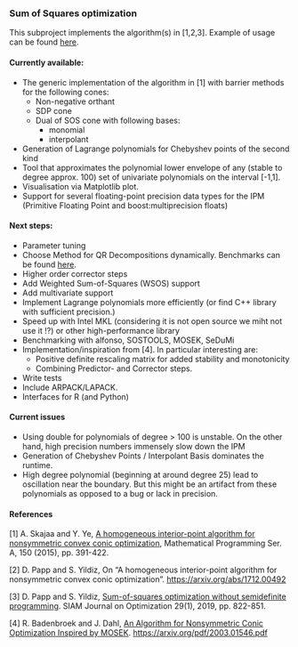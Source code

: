 ### Sum of Squares optimization

This subproject implements the algorithm(s) in [1,2,3]. Example of usage can be found [here](../../doc/cpp_interface.md). 
#### Currently available:

* The generic implementation of the algorithm in [1] with barrier methods for the following cones:
    * Non-negative orthant
    * SDP cone
    * Dual of SOS cone with following bases:
        * monomial
        * interpolant
* Generation of Lagrange polynomials for Chebyshev points of the second kind
* Tool that approximates the polynomial lower envelope of any (stable to degree approx. 100) set of univariate polynomials 
on the interval [-1,1].
* Visualisation via Matplotlib plot.
* Support for several floating-point precision data types for the IPM 
(Primitive Floating Point and boost:multiprecision floats)

#### Next steps:

* Parameter tuning
* Choose Method for QR Decompositions dynamically. Benchmarks can be found [here](https://eigen.tuxfamily.org/dox/group__DenseDecompositionBenchmark.html).
* Higher order corrector steps
* Add Weighted Sum-of-Squares (WSOS) support
* Add multivariate support
* Implement Lagrange polynomials more efficiently (or find C++ library with sufficient precision.)
* Speed up with Intel MKL (considering it is not open source we miht not use it !?) or other high-performance library
* Benchmarking with alfonso, SOSTOOLS, MOSEK, SeDuMi 
* Implementation/inspiration from  [4]. In particular interesting are:
    * Positive definite rescaling matrix for added stability and monotonicity 
    * Combining Predictor- and Corrector steps.
* Write tests
* Include ARPACK/LAPACK. 
* Interfaces for R (and Python)
    
#### Current issues

* Using double for polynomials of degree > 100 is unstable. On the other hand, high precision 
numbers immensely slow down the IPM
* Generation of Chebyshev Points / Interpolant Basis dominates the runtime.
* High degree polynomial (beginning at around degree 25) lead to oscillation near the boundary. But this might be an artifact from these polynomials as opposed to a bug or lack in precision.

#### References

[1] A. Skajaa and Y. Ye, [A homogeneous interior-point algorithm for nonsymmetric convex conic optimization](https://web.stanford.edu/~yyye/nonsymmhsdimp.pdf), Mathematical Programming Ser. A, 150 (2015), pp. 391-422. 

[2] D. Papp and S. Yildiz, On “A homogeneous interior-point algorithm for nonsymmetric convex conic optimization”. https://arxiv.org/abs/1712.00492

[3] D. Papp and S. Yildiz, [Sum-of-squares optimization without semidefinite programming](https://arxiv.org/abs/1712.01792). SIAM Journal on Optimization 29(1), 2019, pp. 822-851. 

[4] R. Badenbroek and J. Dahl, [An Algorithm for Nonsymmetric Conic Optimization Inspired by MOSEK](https://arxiv.org/pdf/2003.01546.pdf). https://arxiv.org/pdf/2003.01546.pdf 

